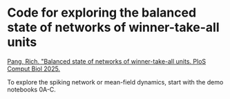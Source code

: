 # Code for exploring the balanced state of networks of winner-take-all units

[Pang, Rich. "Balanced state of networks of winner-take-all units. PloS Comput Biol 2025.](https://journals.plos.org/ploscompbiol/article?id=10.1371/journal.pcbi.1013081)

To explore the spiking network or mean-field dynamics, start with the demo notebooks 0A-C.
